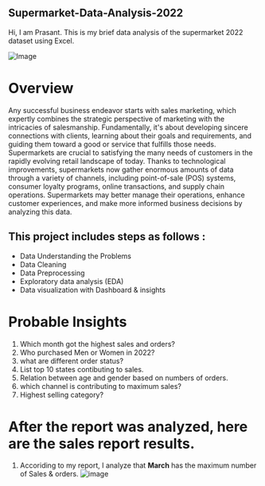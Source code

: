 ## Supermarket-Data-Analysis-2022

Hi, I am Prasant. This is my brief data analysis of the supermarket 2022 dataset using Excel.


![Image](https://miro.medium.com/v2/resize:fit:800/1*fiDAhrdrkNTHc0FlSl3l-w.png)


# Overview
Any successful business endeavor starts with sales marketing, which expertly combines the strategic perspective of marketing with the intricacies of salesmanship. Fundamentally, it's about developing sincere connections with clients, learning about their goals and requirements, and guiding them toward a good or service that fulfills those needs. Supermarkets are crucial to satisfying the many needs of customers in the rapidly evolving retail landscape of today. Thanks to technological improvements, supermarkets now gather enormous amounts of data through a variety of channels, including point-of-sale (POS) systems, consumer loyalty programs, online transactions, and supply chain operations. Supermarkets may better manage their operations, enhance customer experiences, and make more informed business decisions by analyzing this data.

## This project includes steps as follows :
- Data Understanding the Problems
- Data Cleaning
- Data Preprocessing
- Exploratory data analysis (EDA)
- Data visualization with Dashboard & insights


# Probable Insights
1. Which month got the highest sales and orders?
2. Who purchased Men or Women in 2022?
3. what are different order status?
4. List top 10 states contibuting to sales.
5. Relation between age and gender based on numbers of orders.
6. which channel is contributing to maximum sales?
7. Highest selling category?


# After the report was analyzed, here are the sales report results.

1. Accoriding to my report, I analyze that **March** has the maximum number of Sales & orders.
![image]()












